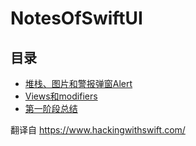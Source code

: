 # NotesOfSwiftUI

## 目录
- [堆栈、图片和警报弹窗Alert](./NotesOfSwiftUI/VStackImageAlert.md)
- [Views和modifiers](./NotesOfSwiftUI/Viewsandmodifiers.md)
- [第一阶段总结](./NotesOfSwiftUI/WhatWeLearned.md)

翻译自  https://www.hackingwithswift.com/